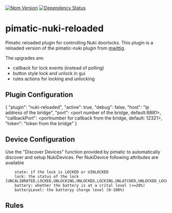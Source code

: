 
[![Npm Version](https://badge.fury.io/js/pimatic-nuki-reloaded.svg)](http://badge.fury.io/js/pimatic-nuki-reloaded)
[![Dependency Status](https://david-dm.org/bertreb/pimatic-nuki-reloaded.svg)](https://david-dm.org/bertreb/pimatic-nuki-reloaded)

# pimatic-nuki-reloaded
Pimatic reloaded plugin for controlling Nuki doorlocks.
This plugin is a reloaded version of the pimatic-nuki plugin from [mwittig](https://github.com/mwittig/pimatic-nuki).

The upgrades are:
- callback for lock events (instead of polling)
- button style lock and unlock in gui
- rules actions for locking and unlocking

## Plugin Configuration

  {
    "plugin": "nuki-reloaded",
    "active": true,
    "debug": false,
    "host": "ip address of the bridge",
    "port": <port number of the bridge, default:8881>,
    "callbackPort": <portnumber for callback from the bridge, default: 12321>,
    "token": "token from the bridge"
  }

## Device Configuration

Use the "Discover Devices" function provided by pimatic to automatically discover and setup NukiDevices.
Per NukiDevice following attributes are available
```
	state: if the lock is LOCKED or UINLOCKED
	lock: the status of the lock [UNCALIBRATED,LOCKED,UNLOCKING,UNLOCKED,LOCKING,UNLATCHED,UNLOCKED_LOCK_N_GO,UNLATCHING]
	battery: whether the battery is at a crital level (<=20%)
	batteryLevel: the batteryy charge level (0-100%)
```

## Rules



